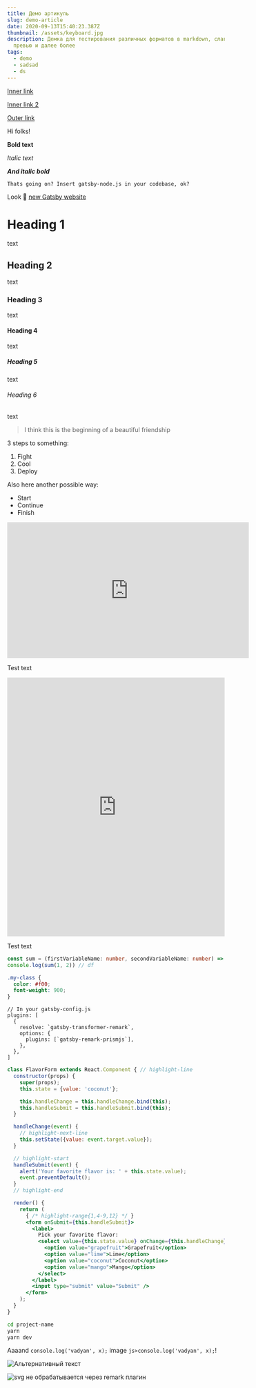 ```yaml
---
title: Демо артикуль
slug: demo-article
date: 2020-09-13T15:40:23.387Z
thumbnail: /assets/keyboard.jpg
description: Демка для тестирования различных форматов в markdown, слагов,
  превью и далее более
tags:
  - demo
  - sadsad
  - ds
---
```

[Inner link](/test-blog/)

[Inner link 2](/)

[Outer link](https://www.google.com/)

Hi folks!

**Bold text**

*Italic text*

***And italic bold***

`Thats going on? Insert gatsby-node.js in your codebase, ok?`

Look 👀 [new Gatsby website](https://www.gatsbyjs.com/)

# Heading 1

text

## Heading 2

text

### Heading 3

text

#### Heading 4

text

##### Heading 5

text

###### Heading 6

text

> I think this is the beginning of a beautiful friendship

3 steps to something:

1. Fight
2. Cool
3. Deploy

Also here another possible way:

* Start
* Continue
* Finish

<iframe width="560" height="315" src="https://www.youtube.com/embed/eMx5ZCkIwfQ" frameborder="0" allow="accelerometer; autoplay; encrypted-media; gyroscope; picture-in-picture" allowfullscreen></iframe>

Test text

<iframe height="600" style="width: 100%;" scrolling="no" title="DrawSvg test" src="https://codepen.io/p1t1ch/embed/preview/gJKQWQ?height=323&theme-id=dark&default-tab=html,result" frameborder="no" loading="lazy" allowtransparency="true" allowfullscreen="true">
  See the Pen <a href='https://codepen.io/p1t1ch/pen/gJKQWQ'>DrawSvg test</a> by p1t1ch
  (<a href='https://codepen.io/p1t1ch'>@p1t1ch</a>) on <a href='https://codepen.io'>CodePen</a>.
</iframe>

Test text

```typescript
const sum = (firstVariableName: number, secondVariableName: number) => firstVariableName + secondVariableName
console.log(sum(1, 2)) // df
```

```css
.my-class {
  color: #f00;
  font-weight: 900;
}
```

```js{3-4}
// In your gatsby-config.js
plugins: [
  {
    resolve: `gatsby-transformer-remark`,
    options: {
      plugins: [`gatsby-remark-prismjs`],
    },
  },
]
```

```jsx
class FlavorForm extends React.Component { // highlight-line
  constructor(props) {
    super(props);
    this.state = {value: 'coconut'};

    this.handleChange = this.handleChange.bind(this);
    this.handleSubmit = this.handleSubmit.bind(this);
  }

  handleChange(event) {
    // highlight-next-line
    this.setState({value: event.target.value});
  }

  // highlight-start
  handleSubmit(event) {
    alert('Your favorite flavor is: ' + this.state.value);
    event.preventDefault();
  }
  // highlight-end

  render() {
    return (
      { /* highlight-range{1,4-9,12} */ }
      <form onSubmit={this.handleSubmit}>
        <label>
          Pick your favorite flavor:
          <select value={this.state.value} onChange={this.handleChange}>
            <option value="grapefruit">Grapefruit</option>
            <option value="lime">Lime</option>
            <option value="coconut">Coconut</option>
            <option value="mango">Mango</option>
          </select>
        </label>
        <input type="submit" value="Submit" />
      </form>
    );
  }
}
```

```bash
cd project-name
yarn
yarn dev
```

Aaaand `console.log('vadyan', x);` image `js>console.log('vadyan', x);`!

![Альтернативный текст](/assets/gatsby.png "Заголовок для figcaption")

![svg не обрабатывается через remark плагин](/assets/github.svg)